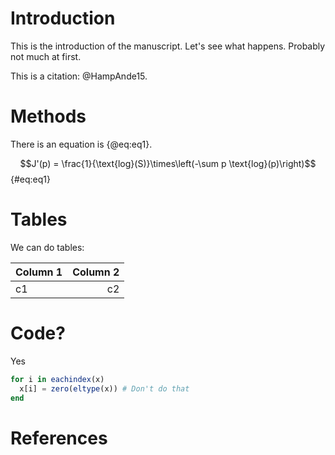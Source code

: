 # Introduction

This is the introduction of the manuscript. Let's see what happens. Probably not
much at first.

This is a citation: @HampAnde15.

# Methods

There is an equation is {@eq:eq1}.

$$J'(p) = \frac{1}{\text{log}(S)}\times\left(-\sum p \text{log}(p)\right)$$ {#eq:eq1}

# Tables

We can do tables:

| Column 1 | Column 2 |
| -------- | --------:|
| c1       |       c2 |

# Code?

Yes

~~~ julia
for i in eachindex(x)
  x[i] = zero(eltype(x)) # Don't do that
end
~~~

# References
